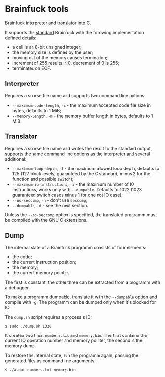 Brainfuck tools
===============

Brainfuck interpreter and translator into C.

It supports the [standard](http://www.muppetlabs.com/~breadbox/bf/standards.html) Brainfuck with the following implementation defined details:
- a cell is an 8-bit unsigned integer;
- the memory size is defined by the user;
- moving out of the memory causes termination;
- increment of 255 results in 0, decrement of 0 is 255;
- terminates on EOF.

Interpreter
-----------

Requires a sourse file name and supports two command line options:
- `--maximum-code-length`, `-c` - the maximum accepted code file size in bytes, defaults to 1 MiB;
- `--memory-length`, `-m` - the memory buffer length in bytes, defaults to 1 MiB.

Translator
----------

Requires a sourse file name and writes the result to the standard output, supports the same command line options as the interpreter and several additional:
- `--maximum-loop-depth`, `-l` - the maximum allowed loop depth, defaults to 125 (127 block levels, guaranteed by the C standard, minus 2 for the function and possible `switch`);
- `--maximum-io-instructions`, `-i` - the maximum number of IO instructions, works only with `--dumpable`. Defaults to 1022 (1023 guaranteed switch cases minus 1 for one not IO case);
- `--no-seccomp`, `-n` - don't use `seccomp`;
- `--dumpable`, `-d` - see the next section.

Unless the `--no-seccomp` option is specified, the translated programm must be compiled with the GNU C extensions.

Dump
----

The internal state of a Brainfuck programm consists of four elements:
- the code;
- the current instruction position;
- the memory;
- the current memory pointer.

The first is constant, the other three can be extracted from a programm with a debugger.

To make a programm dumpable, translate it with the `--dumpable` option and compile with `-g`. The programm can be dumped only when it's blocked for IO.

The `dump.sh` script requires a process's ID:

```
$ sudo ./dump.sh 1328
```

It creates two files: `numbers.txt` and `memory.bin`. The first contains the current IO operation number and memory pointer, the second is the memory dump.

To restore the internal state, run the programm again, passing the generated files as command line arguments:

```
$ ./a.out numbers.txt memory.bin
```
